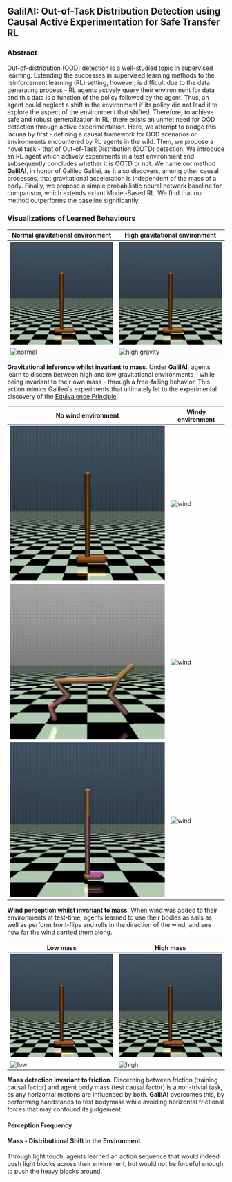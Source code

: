 ## GalilAI: Out-of-Task Distribution Detection using Causal Active Experimentation for Safe Transfer RL

### Abstract
Out-of-distribution (OOD) detection is a well-studied topic in supervised learning. Extending the successes in supervised learning methods to the reinforcement learning (RL) setting, however, is difficult due to the data generating process - RL agents actively query their environment for data and this data is a function of the policy followed by the agent. Thus, an agent could neglect a shift in the environment if its policy did not lead it to explore the aspect of the environment that shifted. Therefore, to achieve safe and robust generalization in RL, there exists an unmet need for OOD detection through active experimentation. Here, we attempt to bridge this lacuna by first - defining a causal framework for OOD scenarios or environments encountered by RL agents in the wild. Then, we propose a novel task - that of Out-of-Task Distribution (OOTD) detection. We introduce an RL agent which actively experiments in a test environment and subsequently concludes whether it is OOTD or not. We name our method **GalilAI**, in honor of Galileo Galilei, as it also discovers, among other causal processes, that gravitational acceleration is independent of the mass of a body. Finally, we propose a simple probabilistic neural network baseline for comparison, which extends extant Model-Based RL. We find that our method outperforms the baseline significantly. 

### Visualizations of Learned Behaviours


| Normal gravitational environment | High gravitational environment |
| -------------------------------- | ------------------------------ |
| ![Normal](/data/behaviors/hopper-gravity/hopper-mass1.20-gravity-15.7-trainEnv-true-measureFall.gif) | ![High](/data/behaviors/hopper-gravity/hopper-mass1.20-gravity-15.7-testEnv-true-measureFall.gif) |
| ![normal](data/behaviors/cheetah-gravity/cheetah-mass1.80-gravity-15.7-trainEnv-correct-Handstand.gif) | ![high gravity](data/behaviors/cheetah-gravity/cheetah-mass1.80-gravity-15.7-testEnv-correct-noHandstand.gif) |

**Gravitational inference whilst invariant to mass**.
Under **GalilAI**, agents learn to discern between high and low gravitational environments - while being invariant to their own mass - through a free-falling behavior. This action mimics Galileo's experiments that ultimately let to the experimental discovery of the [Equivalence Principle](https://en.wikipedia.org/wiki/Equivalence_principle).



| No wind environment | Windy environment |
| ------------------- | ----------------- |
| ![No wind](data/behaviors/hopper-wind/hopper-mass1.00-gravity3.9-trainEnv-true.gif) | ![wind](data/behaviors/hopper-wind/hopper-mass1.00-gravity3.9-testEnv-true.gif) |
| ![No](data/behaviors/cheetah-wind/cheetah-mass0.60-gravity2.0-trainEnv-correct-backflip.gif) | ![wind](data/behaviors/cheetah-wind/cheetah-mass0.60-gravity2.0-testEnv-correct-backflip.gif) |
| ![no wind](data/behaviors/walker-wind/walker-mass2.00-gravity9.8-trainEnv-fallBack.gif) | ![wind](data/behaviors/walker-wind/walker-mass2.00-gravity9.8-testEnv.gif)|

**Wind perception whilst invariant to mass**.
When wind was added to their environments at test-time, agents learned to use their bodies as sails as well as perform front-flips and rolls in the direction of the wind, and see how far the wind carried them along.


| Low mass | High mass |
| ------------ | ------------- |
| ![low mass](data/behaviors/hopper-mass/hopper-highFriction-highMass-trainEnv-v2-correct-noHandstand.gif) | ![high mass](data/behaviors/hopper-mass/hopper-highFriction-highMass-testEnv-v2-correct-Handstand.gif) |
| ![low](data/behaviors/cheetah-mass/cheetah-highFriction-highMass-trainEnv-correct-Flip.gif) | ![high](data/behaviors/cheetah-mass/cheetah-highFriction-highMass-testEnv-correct-noFlip.gif) |

**Mass detection invariant to friction**.
Discerning between friction (training causal factor) and agent body mass (test causal factor) is a non-trivial task, as any horizontal motions are influenced by both. **GalilAI** overcomes this, by performing handstands to test bodymass while avoiding horizontal frictional forces that may confound its judgement.

#### Perception Frequency

#### Mass - Distributional Shift in the Environment
Through light touch, agents learned an action sequence that would indeed push light blocks across their envirnment, but would not be forceful enough to push the heavy blocks around.
